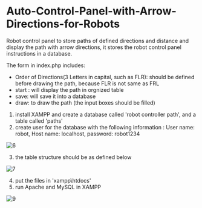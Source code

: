 # Auto-Control-Panel-with-Arrow-Directions-for-Robots

Robot control panel to store paths of defined directions and distance and display the path with arrow directions, it stores the robot control panel instructions in a database.


The form in index.php includes:
* Order of Directions(3 Letters in capital, such as FLR): should be defined before drawing the path, because FLR is not same as FRL
* start : will display the path in orgnized table 
* save: will save it into a database 
* draw: to draw the path (the input boxes should be filled)

1. install XAMPP and create a database called 'robot controller path', and a table called 'paths'
2. create user for the database with the following information : User name: robot, Host name: localhost, password: robot1234

![6](https://user-images.githubusercontent.com/67188835/86248457-c97fb380-bb62-11ea-80c9-9403d94155dd.PNG)

3. the table structure should be as defined below

![7](https://user-images.githubusercontent.com/67188835/86248553-e6b48200-bb62-11ea-8e28-afe86ff743ba.PNG)

4. put the files in 'xampp\htdocs'
5. run Apache and MySQL in XAMPP

![9](https://user-images.githubusercontent.com/67188835/86249150-b91c0880-bb63-11ea-9b68-37e337940644.PNG)
